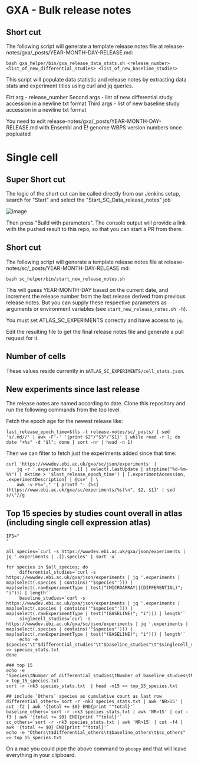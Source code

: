 # GXA - Bulk release notes

## Short cut
The following script will generate a template release notes file at release-notes/gxa/_posts/YEAR-MONTH-DAY-RELEASE.md:


```
bash gxa_helper/bin/gxa_release_data_stats.sh <release_number> <list_of_new_differential_studies> <list_of_new_baseline_studies>
```
This script will populate data statistic and release notes by extracting data stats and experiment titles using curl and jq queries. 

Firt arg - release_number
Second args - list of new differential study accession in a newline txt format
Third args - list of new baseline study accession in a newline txt format

You need to edit release-notes/gxa/_posts/YEAR-MONTH-DAY-RELEASE.md with Ensembl and E! genome WBPS version numbers once popluated


# Single cell

## Super Short cut

The logic of the short cut can be called directly from our Jenkins setup, search for "Start" and select the "Start_SC_Data_release_notes" job

![image](https://user-images.githubusercontent.com/368478/109993019-c5b0bc00-7d03-11eb-89d4-14a1210d9da4.png)

Then press "Build with parameters". The console output will provide a link with the pushed result to this repo, so that you can start a PR from there.

## Short cut

The following script will generate a template release notes file at release-notes/sc/_posts/YEAR-MONTH-DAY-RELEASE.md:

```
bash sc_helper/bin/start_new_release_notes.sh
```

This will guess YEAR-MONTH-DAY based on the current date, and increment the release number from the last release derived from previous release notes. But you can supply these respective parameters as arguments or environment variables (see `start_new_release_notes.sh -h`).

You must set ATLAS_SC_EXPERIMENTS correctly and have access to `jq`.

Edit the resulting file to get the final release notes file and generate a pull request for it.

## Number of cells

These values reside currently in `$ATLAS_SC_EXPERIMENTS/cell_stats.json`.

## New experiments since last release

The release notes are named according to date. Clone this repository and run the following commands from the top level.

Fetch the epoch age for the newest release like:

```
last_release_epoch_time=$(ls -t release-notes/sc/_posts/ | sed 's/.md//' | awk -F'-' '{print $2"/"$3"/"$1}' | while read -r l; do date "+%s" -d "$l"; done | sort -nr | head -n 1)
```
Then we can filter to fetch just the experiments added since that time:
```
curl 'https://wwwdev.ebi.ac.uk/gxa/sc/json/experiments' | 
	jq -r '.experiments | .[] | select(.lastUpdate | strptime("%d-%m-%Y") | mktime > '$last_release_epoch_time') | [.experimentAccession, .experimentDescription] | @csv' | \
	awk -v FS="," '{ printf "- [%s](https://www.ebi.ac.uk/gxa/sc/experiments/%s)\n", $2, $1}' | sed s/\"//g
```

## Top 15 species by studies count overall in atlas (including single cell expression atlas)

```
IFS="
"

all_species=`curl -s https://wwwdev.ebi.ac.uk/gxa/json/experiments | jq '.experiments | .[].species' | sort -u`

for species in $all_species; do
	 differential_studies=`curl -s https://wwwdev.ebi.ac.uk/gxa/json/experiments | jq '.experiments | map(select(.species | contains('"$species"'))) | map(select(.rawExperimentType | test("(MICROARRAY)|(DIFFERENTIAL)"; "i"))) | length'`
	 baseline_studies=`curl -s https://wwwdev.ebi.ac.uk/gxa/json/experiments | jq '.experiments | map(select(.species | contains('"$species"'))) | map(select(.rawExperimentType | test("(BASELINE)"; "i"))) | length'`
	 singlecell_studies=`curl -s https://wwwdev.ebi.ac.uk/gxa/sc/json/experiments | jq '.experiments | map(select(.species | contains('"$species"'))) | map(select(.rawExperimentType | test("(BASELINE)"; "i"))) | length'`
	 echo -e $species"\t"$differential_studies"\t"$baseline_studies"\t"$singlecell_studies	>> species_stats.txt
done

### top 15
echo -e "Species\tNumber_of_differential_studies\tNumber_of_baseline_studies\tNumber_of_singlecell_studies" > top_15_species.txt	
sort -r -nk3 species_stats.txt  | head -n15 >> top_15_species.txt

## include `Others` species as cumulative count as last row
differential_others=`sort -r -nk3 species_stats.txt | awk 'NR>15' | cut -f2 | awk '{total += $0} END{print ""total}'`
baseline_others=`sort -r -nk3 species_stats.txt | awk 'NR>15' | cut -f3 | awk '{total += $0} END{print ""total}'`
sc_others=`sort -r -nk3 species_stats.txt | awk 'NR>15' | cut -f4 | awk '{total += $0} END{print ""total}'`
echo -e "Others\t$differential_others\t$baseline_others\t$sc_others" >> top_15_species.txt
```
On a mac you could pipe the above command to `pbcopy` and that will leave everything in your clipboard.
